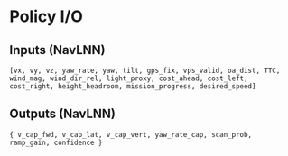 # Policy I/O

## Inputs (NavLNN)
`[vx, vy, vz, yaw_rate, yaw, tilt, gps_fix, vps_valid, oa_dist, TTC, wind_mag, wind_dir_rel, light_proxy, cost_ahead, cost_left, cost_right, height_headroom, mission_progress, desired_speed]`

## Outputs (NavLNN)
`{ v_cap_fwd, v_cap_lat, v_cap_vert, yaw_rate_cap, scan_prob, ramp_gain, confidence }`
